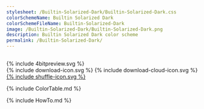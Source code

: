 ```yaml
---
stylesheet: /Builtin-Solarized-Dark/Builtin-Solarized-Dark.css
colorSchemeName: Builtin Solarized Dark
colorSchemeFileName: Builtin-Solarized-Dark
image: /Builtin-Solarized-Dark/Builtin-Solarized-Dark.png
description: Builtin Solarized Dark color scheme
permalink: /Builtin-Solarized-Dark/
---
```


<h2 style='text-align:center'>
    <a id='colorSchemeNameLink' href='#'>
        <span class='ColorSchemeFileName' />
    </a>
</h2>

<div class='centeredText'>
{% include 4bitpreview.svg %}
</div>

<div class='centeredText'>
    <a id='downloadSchemeLink' class='padded'>
{% include download-icon.svg %}
    </a>
    <a id='cdnSchemeLink' class='padded'>
{% include download-cloud-icon.svg %}
    </a>
    <a id='feelingLucky' href="javascript:feelingLucky(document.getElementById('themeSelector'))" class='padded'>
{% include shuffle-icon.svg %}
    </a>    
</div>

{% include ColorTable.md %}

{% include HowTo.md %}

